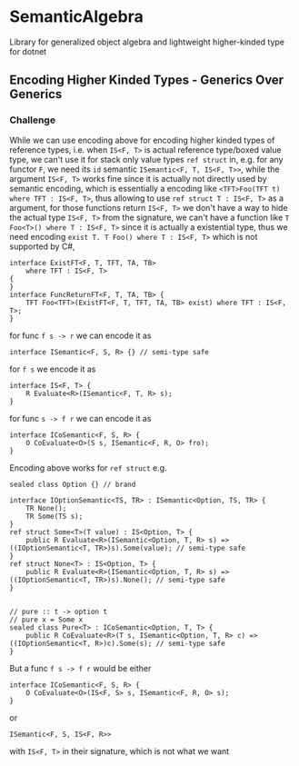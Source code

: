# SemanticAlgebra
Library for generalized object algebra and lightweight higher-kinded type for dotnet

## Encoding Higher Kinded Types - Generics Over Generics

### Challenge

While we can use encoding above for encoding higher kinded types of reference types,
i.e. when `IS<F, T>` is actual reference type/boxed value type,
we can't use it for stack only value types `ref struct` in,
e.g.
for any functor `F`, we need its `id` semantic `ISemantic<F, T, IS<F, T>>`,
while the argument `IS<F, T>` works fine since it is actually not directly used by semantic encoding,
which is essentially a encoding like `<TFT>Foo(TFT t) where TFT : IS<F, T>`, thus allowing to use `ref struct T : IS<F, T>` as a argument,
for those functions return `IS<F, T>` we don't have a way to hide the actual type `IS<F, T>` from the signature,
we can't have a function like `T Foo<T>() where T : IS<F, T>` since it is actually a existential type,
thus we need encoding `exist T. T Foo() where T : IS<F, T>` which is not supported by C#,
```
interface ExistFT<F, T, TFT, TA, TB> 
    where TFT : IS<F, T>
{
}
interface FuncReturnFT<F, T, TA, TB> {
    TFT Foo<TFT>(ExistFT<F, T, TFT, TA, TB> exist) where TFT : IS<F, T>;
}
```


for func `f s -> r` we can encode it as
```
interface ISemantic<F, S, R> {} // semi-type safe
```
for `f s` we encode it as
```
interface IS<F, T> {
    R Evaluate<R>(ISemantic<F, T, R> s);
}
```
for func `s -> f r` we can encode it as
```
interface ICoSemantic<F, S, R> {
    O CoEvaluate<O>(S s, ISemantic<F, R, O> fro);
}
```
Encoding above works for `ref struct` e.g.
```
sealed class Option {} // brand

interface IOptionSemantic<TS, TR> : ISemantic<Option, TS, TR> {
    TR None();
    TR Some(TS s);
}
ref struct Some<T>(T value) : IS<Option, T> {
    public R Evaluate<R>(ISemantic<Option, T, R> s) => ((IOptionSemantic<T, TR>)s).Some(value); // semi-type safe
}
ref struct None<T> : IS<Option, T> {
    public R Evaluate<R>(ISemantic<Option, T, R> s) => ((IOptionSemantic<T, TR>)s).None(); // semi-type safe
}


// pure :: t -> option t
// pure x = Some x
sealed class Pure<T> : ICoSemantic<Option, T, T> {
    public R CoEvaluate<R>(T s, ISemantic<Option, T, R> c) => ((IOptionSemantic<T, R>)c).Some(s); // semi-type safe
}
```

But a func `f s -> f r` would be either
```
interface ICoSemantic<F, S, R> {
    O CoEvaluate<O>(IS<F, S> s, ISemantic<F, R, O> s);
}
```
or
```
ISemantic<F, S, IS<F, R>>
```
with `IS<F, T>` in their signature, which is not what we want

